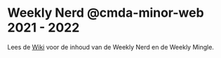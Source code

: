 # Weekly Nerd @cmda-minor-web 2021 - 2022

Lees de <a href="https://github.com/muhammet075/weekly-nerd-2122/wiki">Wiki</a> voor de inhoud van de Weekly Nerd en de Weekly Mingle.


